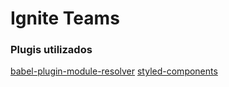 # Ignite Teams

### Plugis utilizados

[babel-plugin-module-resolver](https://www.npmjs.com/package/babel-plugin-module-resolver)
[styled-components](https://styled-components.com/docs/basics#installation)
